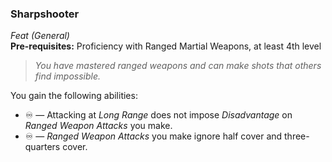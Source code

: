 ### Sharpshooter
*Feat (General)*  
**Pre-requisites:** Proficiency with Ranged Martial Weapons, at least 4th level  

> *You have mastered ranged weapons and can make shots that others find impossible.*

You gain the following abilities:
* ♾️ — Attacking at *Long Range* does not impose *Disadvantage* on *Ranged Weapon Attacks* you make.
* ♾️ — *Ranged Weapon Attacks* you make ignore half cover and three-quarters cover.

